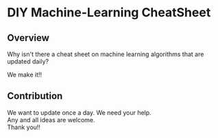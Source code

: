 # DIY Machine-Learning CheatSheet

## Overview
Why isn't there a cheat sheet on machine learning algorithms that are updated daily?  

We make it!!

## Contribution
We want to update once a day. 
We need your help.  
Any and all ideas are welcome.  
Thank you!!
